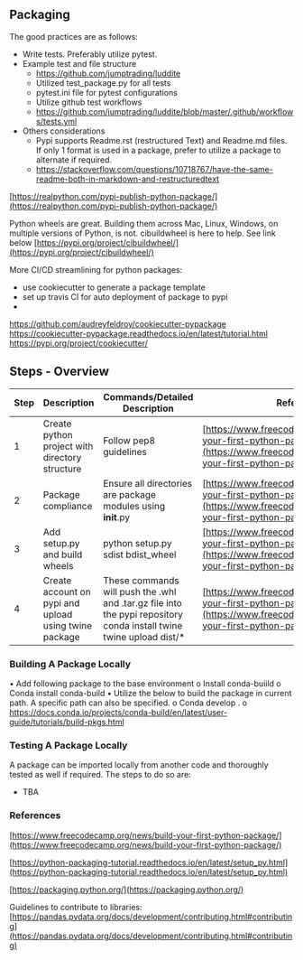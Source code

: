 

## Packaging

The good practices are as follows:
- Write tests. Preferably utilize pytest. 
- Example test and file structure
	- https://github.com/jumptrading/luddite
	- Utilized test_package.py for all tests 
	- pytest.ini file for pytest configurations
	- Utilize github test workflows
	- https://github.com/jumptrading/luddite/blob/master/.github/workflows/tests.yml
- Others considerations
	- Pypi supports Readme.rst (restructured Text)  and  Readme.md files. If only 1 format is used in a package, prefer to utilize a package to alternate if required.
	- https://stackoverflow.com/questions/10718767/have-the-same-readme-both-in-markdown-and-restructuredtext



[https://realpython.com/pypi-publish-python-package/](https://realpython.com/pypi-publish-python-package/)

Python wheels are great. Building them across Mac, Linux, Windows, on multiple versions of Python, is not. cibuildwheel is here to help. See link below
[https://pypi.org/project/cibuildwheel/](https://pypi.org/project/cibuildwheel/)

More CI/CD streamlining for python packages:
- use cookiecutter to generate a package template
- set up travis CI for auto deployment of package to pypi
- 


https://github.com/audreyfeldroy/cookiecutter-pypackage
https://cookiecutter-pypackage.readthedocs.io/en/latest/tutorial.html
https://pypi.org/project/cookiecutter/


## Steps - Overview

| Step |  Description | Commands/Detailed Description | Reference |
|---|---|---|---|
| 1 | Create python project with directory structure | Follow pep8 guidelines | [https://www.freecodecamp.org/news/build-your-first-python-package/](https://www.freecodecamp.org/news/build-your-first-python-package/) |
| 2 | Package compliance | Ensure all directories are package modules using __init__.py  | [https://www.freecodecamp.org/news/build-your-first-python-package/](https://www.freecodecamp.org/news/build-your-first-python-package/) |
| 3 | Add setup.py and build wheels | python setup.py sdist bdist_wheel  | [https://www.freecodecamp.org/news/build-your-first-python-package/](https://www.freecodecamp.org/news/build-your-first-python-package/)|
| 4 | Create account on pypi and upload using twine package | These commands will push the .whl and .tar.gz file into the pypi repository <br> conda install twine <br> twine upload dist/*  | [https://www.freecodecamp.org/news/build-your-first-python-package/](https://www.freecodecamp.org/news/build-your-first-python-package/)|


### Building A Package Locally

•	Add following package to the base environment
o	Install conda-buiild
o	Conda install conda-build
•	Utilize the below to build the package in current path. A specific path can also be specified.
o	Conda develop . 
o	https://docs.conda.io/projects/conda-build/en/latest/user-guide/tutorials/build-pkgs.html


### Testing A Package Locally

A package can be imported locally from another code and thoroughly tested as well if required. The steps to do so are:
- TBA


### References

[https://www.freecodecamp.org/news/build-your-first-python-package/](https://www.freecodecamp.org/news/build-your-first-python-package/)

[https://python-packaging-tutorial.readthedocs.io/en/latest/setup_py.html](https://python-packaging-tutorial.readthedocs.io/en/latest/setup_py.html)

[https://packaging.python.org/](https://packaging.python.org/)

Guidelines to contribute to libraries:
[https://pandas.pydata.org/docs/development/contributing.html#contributing](https://pandas.pydata.org/docs/development/contributing.html#contributing)
